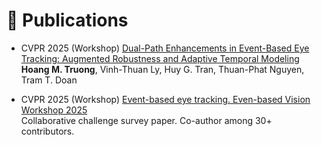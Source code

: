 # 📝 Publications 

- <span class="conference-tag">CVPR 2025 (Workshop)</span> [Dual-Path Enhancements in Event-Based Eye Tracking: Augmented Robustness and Adaptive Temporal Modeling](https://openaccess.thecvf.com/content/CVPR2025W/EventVision/html/Truong_Dual-Path_Enhancements_in_Event-Based_Eye_Tracking_Augmented_Robustness_and_Adaptive_CVPRW_2025_paper.html)  
**Hoang M. Truong**, Vinh-Thuan Ly, Huy G. Tran, Thuan-Phat Nguyen, Tram T. Doan

- <span class="conference-tag">CVPR 2025 (Workshop)</span> [Event-based eye tracking. Even-based Vision Workshop 2025](https://openaccess.thecvf.com/content/CVPR2025W/EventVision/html/Chen_Event-based_eye_tracking._Even-based_Vision_Workshop_2025_CVPRW_2025_paper.html)  
Collaborative challenge survey paper. Co-author among 30+ contributors.
